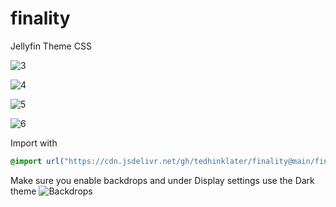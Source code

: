 # finality
Jellyfin Theme CSS

![3](https://github.com/tedhinklater/finality/assets/66086488/af8fde2b-16b4-43b7-83f2-fd0c4d9cac40)

![4](https://github.com/tedhinklater/finality/assets/66086488/e45c43ca-0498-405e-bac0-0b621e529b11)

![5](https://github.com/tedhinklater/finality/assets/66086488/6e532b94-863a-430e-b38f-bde499e395e0)

![6](https://github.com/tedhinklater/finality/assets/66086488/16eb0cf0-132c-403f-ae8d-e1e9269d8011)

Import with

```css
@import url("https://cdn.jsdelivr.net/gh/tedhinklater/finality@main/finality.css");

```
Make sure you enable backdrops and under Display settings use the Dark theme
![Backdrops](https://i.imgur.com/18D9IO3.png)
